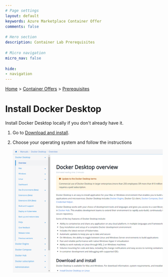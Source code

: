 ```yaml
---
# Page settings
layout: default
keywords: Azure Marketplace Container Offer
comments: false

# Hero section
description: Container Lab Prerequisites

# Micro navigation
micro_nav: false

hide:
- navigation
---
```


[Home](/) > [Container Offers](../../../container/index.md) > [Prerequisites](./index.md)

# Install Docker Desktop

Install Docker Desktop locally if you don't already have it.

1. Go to [Download and install](https://docs.docker.com/desktop/#download-and-install).
2. Choose your operating system and follow the instructions

    ![Docker web page](images/docker.png)